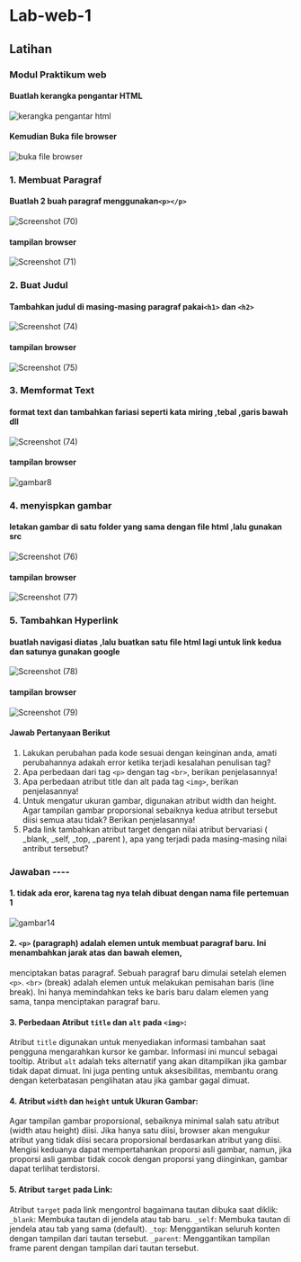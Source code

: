 # Lab-web-1
## Latihan
### Modul Praktikum web
#### Buatlah kerangka pengantar HTML 
![kerangka pengantar html](https://github.com/Muhamad-Raehan/Lab-web-1/assets/116246238/c15fe912-7e4c-4325-864d-7c01bec382a9)


#### Kemudian Buka file browser
![buka file browser](https://github.com/Muhamad-Raehan/Lab-web-1/assets/116246238/356d6f5f-eb1f-44d3-8f4d-88c060c1e692)



### 1. Membuat Paragraf
#### Buatlah 2 buah paragraf menggunakan`<p></p>`
![Screenshot (70)](https://github.com/Muhamad-Raehan/Lab-web-1/assets/116246238/fc229b24-e52e-444b-bc4b-d62926443fdf)


#### tampilan browser
![Screenshot (71)](https://github.com/Muhamad-Raehan/Lab-web-1/assets/116246238/534efeb8-fb88-49ce-9e77-94b5109e59dd)


### 2. Buat Judul
#### Tambahkan judul di masing-masing paragraf pakai`<h1>` dan `<h2>`
![Screenshot (74)](https://github.com/Muhamad-Raehan/Lab-web-1/assets/116246238/8fc94c5b-2815-495d-8b7e-0502f9b39ab0)


#### tampilan browser
![Screenshot (75)](https://github.com/Muhamad-Raehan/Lab-web-1/assets/116246238/8de91172-2f83-4c09-af53-d27c9c9699b6)


### 3. Memformat Text
#### format text dan tambahkan fariasi seperti kata miring ,tebal ,garis bawah dll
![Screenshot (74)](https://github.com/Muhamad-Raehan/Lab-web-1/assets/116246238/03f56337-439f-494b-a050-b04c82a36305)


#### tampilan browser
![gambar8](https://github.com/faizdzakiramadhani/Lab1web/assets/115913915/8e79e6cb-1eff-49a1-8e50-40d3b1ec16ad)

### 4. menyispkan gambar
#### letakan gambar di satu folder yang sama dengan file html ,lalu gunakan src
![Screenshot (76)](https://github.com/Muhamad-Raehan/Lab-web-1/assets/116246238/49a9d340-5262-4f68-a683-366af3ede9f8)


#### tampilan browser
![Screenshot (77)](https://github.com/Muhamad-Raehan/Lab-web-1/assets/116246238/400e7265-d558-428b-8153-7fe047097034)


### 5. Tambahkan Hyperlink
#### buatlah navigasi diatas ,lalu buatkan satu file html lagi untuk link kedua dan satunya gunakan google
![Screenshot (78)](https://github.com/Muhamad-Raehan/Lab-web-1/assets/116246238/055d0495-6ebd-4e14-b190-425e3de04f34)


#### tampilan browser
![Screenshot (79)](https://github.com/Muhamad-Raehan/Lab-web-1/assets/116246238/43aae082-8b05-4621-af91-4f2fcdbe7077)



#### Jawab Pertanyaan Berikut
1. Lakukan perubahan pada kode sesuai dengan keinginan anda, amati perubahannya adakah error ketika terjadi kesalahan penulisan tag?
2. Apa perbedaan dari tag `<p>` dengan tag `<br>`, berikan penjelasannya!
3. Apa perbedaan atribut title dan alt pada tag `<img>`, berikan penjelasannya!
4. Untuk mengatur ukuran gambar, digunakan atribut width dan height. Agar tampilan gambar
proporsional sebaiknya kedua atribut tersebut diisi semua atau tidak? Berikan penjelasannya!
5. Pada link tambahkan atribut target dengan nilai atribut bervariasi ( _blank, _self, _top,
_parent ), apa yang terjadi pada masing-masing nilai antribut tersebut?

### Jawaban ----
#### 1. tidak ada eror, karena tag nya telah dibuat dengan nama file pertemuan 1
![gambar14](https://github.com/faizdzakiramadhani/Lab1web/assets/115913915/b4e45596-8265-487d-b922-c169f4f23a56)


#### 2. `<p>` (paragraph) adalah elemen untuk membuat paragraf baru. Ini menambahkan jarak atas dan bawah elemen,
menciptakan batas paragraf. Sebuah paragraf baru dimulai setelah elemen `<p>`.
`<br>` (break) adalah elemen untuk melakukan pemisahan baris (line break). Ini hanya memindahkan teks ke baris 
baru dalam elemen yang sama, tanpa menciptakan paragraf baru.

#### 3. Perbedaan Atribut `title` dan `alt` pada `<img>`:
Atribut `title` digunakan untuk menyediakan informasi tambahan saat pengguna mengarahkan kursor ke gambar. Informasi ini muncul sebagai tooltip.
Atribut `alt` adalah teks alternatif yang akan ditampilkan jika gambar tidak dapat dimuat. Ini juga penting untuk aksesibilitas, membantu
orang dengan keterbatasan penglihatan atau jika gambar gagal dimuat.

#### 4. Atribut `width` dan `height` untuk Ukuran Gambar:
Agar tampilan gambar proporsional, sebaiknya minimal salah satu atribut (width atau height) diisi. Jika hanya satu diisi, browser akan mengukur atribut yang tidak diisi secara proporsional berdasarkan atribut yang diisi. Mengisi keduanya dapat mempertahankan proporsi asli gambar, namun, jika proporsi asli gambar tidak cocok dengan proporsi yang diinginkan, gambar dapat terlihat terdistorsi.

#### 5. Atribut `target` pada Link:
Atribut `target` pada link mengontrol bagaimana tautan dibuka saat diklik:
`_blank`: Membuka tautan di jendela atau tab baru.
`_self`: Membuka tautan di jendela atau tab yang sama (default).
`_top`: Menggantikan seluruh konten dengan tampilan dari tautan tersebut.
`_parent`: Menggantikan tampilan frame parent dengan tampilan dari tautan tersebut.
